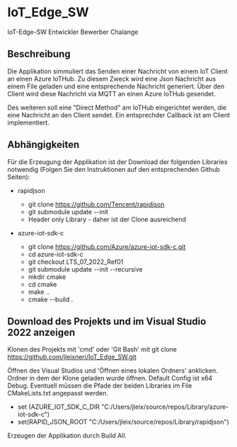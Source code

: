 # IoT_Edge_SW
IoT-Edge-SW Entwickler Bewerber Chalange

## Beschreibung 
Die Applikation simmuliert das Senden einer Nachricht von einem IoT Client an einen Azure IoTHub. Zu diesem Zweck wird eine Json Nachricht aus einem File geladen 
und eine entsprechende Nachricht generiert. Über den Client wird diese Nachricht via MQTT an einen Azure IoTHub gesendet.

Des weiteren soll eine "Direct Method" am IoTHub eingerichtet werden, die eine Nachricht an den Client sendet. Ein entsprechder Callback ist am Client implementiert.

## Abhängigkeiten
Für die Erzeugung der Applikation ist der Download der folgenden Libraries notwendig (Folgen Sie den Instruktionen auf den entsprechenden Github Seiten):

* rapidjson
  * git clone https://github.com/Tencent/rapidjson
  * git submodule update --init
  * Header only Library - daher ist der Clone ausreichend

* azure-iot-sdk-c
  * git clone https://github.com/Azure/azure-iot-sdk-c.git
  * cd azure-iot-sdk-c
  * git checkout LTS_07_2022_Ref01
  * git submodule update --init --recursive
  * mkdir cmake
  * cd cmake
  * make ..
  * cmake --build .

## Download des Projekts und im Visual Studio 2022 anzeigen
Klonen des Projekts mit 'cmd' oder 'Git Bash' mit 
git clone https://github.com/jleixneri/IoT_Edge_SW.git

Öffnen des Visual Studios und 'Öffnen eines lokalen Ordners' anklicken. Ordner in dem der Klone geladen wurde öffnen. Default Config ist x64 Debug.
Eventuell müssen die Pfade der beiden Libraries im File CMakeLists.txt angepasst werden. 

* set (AZURE_IOT_SDK_C_DIR "C:/Users/jleix/source/repos/Library/azure-iot-sdk-c")
* set(RAPID_JSON_ROOT "C:/Users/jleix/source/repos/Library/rapidjson")

Erzeugen der Applikation durch Build All.




